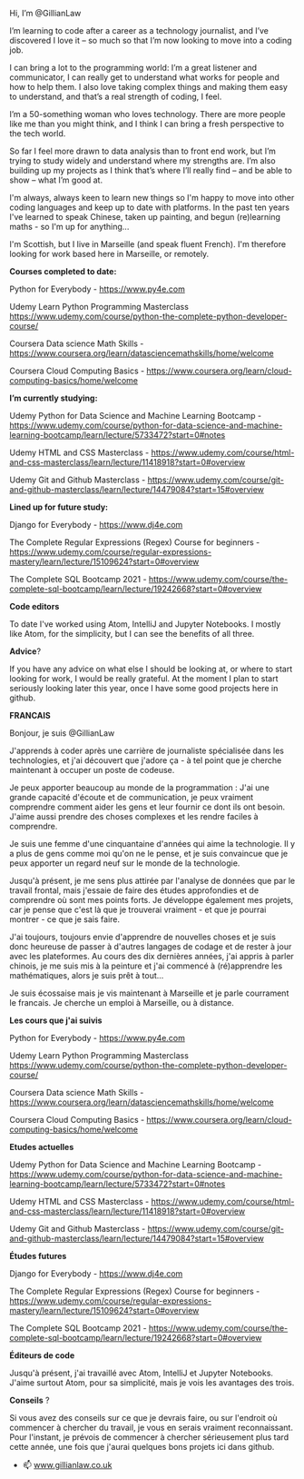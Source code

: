 Hi, I’m @GillianLaw 

I’m learning to code after a career as a technology journalist, and I’ve discovered I love it – so much so that I’m now looking to move into a coding job. 

I can bring a lot to the programming world: I’m a great listener and communicator, I can really get to understand what works for people and how to help them. I also love taking complex things and making them easy to understand, and that’s a real strength of coding, I feel. 

I’m a 50-something woman who loves technology. There are more people like me than you might think, and I think I can bring a fresh perspective to the tech world. 

So far I feel more drawn to data analysis than to front end work, but I’m trying to study widely and understand where my strengths are. I’m also building up my projects as I think that’s where I’ll really find – and be able to show – what I’m good at. 

I'm always, always keen to learn new things so I'm happy to move into other coding languages and keep up to date with platforms. In the past ten years I've learned to speak Chinese, taken up painting, and begun (re)learning maths - so I'm up for anything...

I'm Scottish, but I live in Marseille (and speak fluent French). I'm therefore looking for work based here in Marseille, or remotely. 


**Courses completed to date:**

Python for Everybody - https://www.py4e.com

Udemy Learn Python Programming Masterclass https://www.udemy.com/course/python-the-complete-python-developer-course/

Coursera Data science Math Skills - https://www.coursera.org/learn/datasciencemathskills/home/welcome

Coursera Cloud Computing Basics - https://www.coursera.org/learn/cloud-computing-basics/home/welcome


**I’m currently studying:**

Udemy Python for Data Science and Machine Learning Bootcamp - https://www.udemy.com/course/python-for-data-science-and-machine-learning-bootcamp/learn/lecture/5733472?start=0#notes

Udemy HTML and CSS Masterclass - https://www.udemy.com/course/html-and-css-masterclass/learn/lecture/11418918?start=0#overview

Udemy Git and Github Masterclass - https://www.udemy.com/course/git-and-github-masterclass/learn/lecture/14479084?start=15#overview


**Lined up for future study:**

Django for Everybody - https://www.dj4e.com

The Complete Regular Expressions (Regex) Course for beginners - https://www.udemy.com/course/regular-expressions-mastery/learn/lecture/15109624?start=0#overview

The Complete SQL Bootcamp 2021 - https://www.udemy.com/course/the-complete-sql-bootcamp/learn/lecture/19242668?start=0#overview


**Code editors**

To date I've worked using Atom, IntelliJ and Jupyter Notebooks. I mostly like Atom, for the simplicity, but I can see the benefits of all three. 


**Advice**?

If you have any advice on what else I should be looking at, or where to start looking for work, I would be really grateful. At the moment I plan to start seriously looking later this year, once I have some good projects here in github. 




**FRANCAIS**

Bonjour, je suis @GillianLaw

J'apprends à coder après une carrière de journaliste spécialisée dans les technologies, et j'ai découvert que j'adore ça - à tel point que je cherche maintenant à occuper un poste de codeuse.

Je peux apporter beaucoup au monde de la programmation : J'ai une grande capacité d'écoute et de communication, je peux vraiment comprendre comment aider les gens et leur fournir ce dont ils ont besoin. J'aime aussi prendre des choses complexes et les rendre faciles à comprendre.

Je suis une femme d'une cinquantaine d'années qui aime la technologie. Il y a plus de gens comme moi qu'on ne le pense, et je suis convaincue que je peux apporter un regard neuf sur le monde de la technologie. 

Jusqu'à présent, je me sens plus attirée par l'analyse de données que par le travail frontal, mais j'essaie de faire des études approfondies et de comprendre où sont mes points forts. Je développe également mes projets, car je pense que c'est là que je trouverai vraiment - et que je pourrai montrer - ce que je sais faire. 

J'ai toujours, toujours envie d'apprendre de nouvelles choses et je suis donc heureuse de passer à d'autres langages de codage et de rester à jour avec les plateformes. Au cours des dix dernières années, j'ai appris à parler chinois, je me suis mis à la peinture et j'ai commencé à (ré)apprendre les mathématiques, alors je suis prêt à tout...

Je suis écossaise mais je vis maintenant à Marseille et je parle courrament le francais. Je cherche un emploi à Marseille, ou à distance.

**Les cours que j'ai suivis**

Python for Everybody - https://www.py4e.com

Udemy Learn Python Programming Masterclass https://www.udemy.com/course/python-the-complete-python-developer-course/

Coursera Data science Math Skills - https://www.coursera.org/learn/datasciencemathskills/home/welcome

Coursera Cloud Computing Basics - https://www.coursera.org/learn/cloud-computing-basics/home/welcome

**Etudes actuelles**

Udemy Python for Data Science and Machine Learning Bootcamp - https://www.udemy.com/course/python-for-data-science-and-machine-learning-bootcamp/learn/lecture/5733472?start=0#notes

Udemy HTML and CSS Masterclass - https://www.udemy.com/course/html-and-css-masterclass/learn/lecture/11418918?start=0#overview

Udemy Git and Github Masterclass - https://www.udemy.com/course/git-and-github-masterclass/learn/lecture/14479084?start=15#overview

**Études futures**

Django for Everybody - https://www.dj4e.com

The Complete Regular Expressions (Regex) Course for beginners - https://www.udemy.com/course/regular-expressions-mastery/learn/lecture/15109624?start=0#overview

The Complete SQL Bootcamp 2021 - https://www.udemy.com/course/the-complete-sql-bootcamp/learn/lecture/19242668?start=0#overview

**Éditeurs de code**

Jusqu'à présent, j'ai travaillé avec Atom, IntelliJ et Jupyter Notebooks. J'aime surtout Atom, pour sa simplicité, mais je vois les avantages des trois. 

**Conseils** ?

Si vous avez des conseils sur ce que je devrais faire, ou sur l'endroit où commencer à chercher du travail, je vous en serais vraiment reconnaissant. Pour l'instant, je prévois de commencer à chercher sérieusement plus tard cette année, une fois que j'aurai quelques bons projets ici dans github. 


- 📫 www.gillianlaw.co.uk
<!---
GillianLaw/GillianLaw is a ✨ special ✨ repository because its `README.md` (this file) appears on your GitHub profile.
You can click the Preview link to take a look at your changes.
--->

